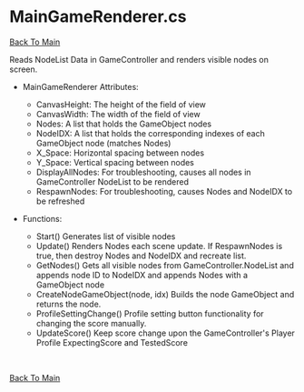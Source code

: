 # MainGameRenderer.cs
[Back To Main](/README.md)

Reads NodeList Data in GameController and renders visible nodes on screen.

* MainGameRenderer Attributes:
  * CanvasHeight: The height of the field of view
  * CanvasWidth: The width of the field of view
  * Nodes: A list that holds the GameObject nodes
  * NodeIDX: A list that holds the corresponding indexes of each GameObject node (matches Nodes)
  * X_Space: Horizontal spacing between nodes
  * Y_Space: Vertical spacing between nodes
  * DisplayAllNodes: For troubleshooting, causes all nodes in GameController NodeList to be rendered
  * RespawnNodes: For troubleshooting, causes Nodes and NodeIDX to be refreshed

* Functions:
  * Start()
  Generates list of visible nodes
  * Update()
  Renders Nodes each scene update. If RespawnNodes is true, then destroy Nodes and NodeIDX and recreate list.
  * GetNodes()
  Gets all visible nodes from GameController.NodeList and appends node ID to NodeIDX and appends Nodes with a GameObject node
  * CreateNodeGameObject(node, idx)
  Builds the node GameObject and returns the node.
  * ProfileSettingChange()
  Profile setting button functionality for changing the score manually.
  * UpdateScore()
  Keep score change upon the GameController's Player Profile ExpectingScore and TestedScore

</br>

[Back To Main](/README.md)